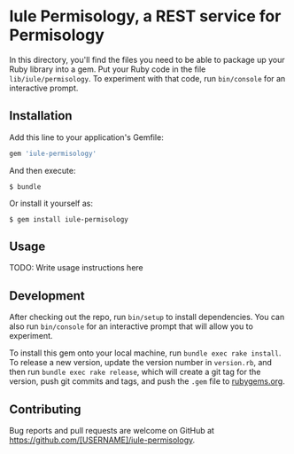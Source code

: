 # Iule Permisology, a REST service for Permisology

In this directory, you'll find the files you need to be able to package up your Ruby library into a gem. Put your Ruby code in the file `lib/iule/permisology`. To experiment with that code, run `bin/console` for an interactive prompt.

## Installation

Add this line to your application's Gemfile:

```ruby
gem 'iule-permisology'
```

And then execute:

    $ bundle

Or install it yourself as:

    $ gem install iule-permisology

## Usage

TODO: Write usage instructions here

## Development

After checking out the repo, run `bin/setup` to install dependencies. You can also run `bin/console` for an interactive prompt that will allow you to experiment.

To install this gem onto your local machine, run `bundle exec rake install`. To release a new version, update the version number in `version.rb`, and then run `bundle exec rake release`, which will create a git tag for the version, push git commits and tags, and push the `.gem` file to [rubygems.org](https://rubygems.org).

## Contributing

Bug reports and pull requests are welcome on GitHub at https://github.com/[USERNAME]/iule-permisology.

